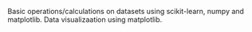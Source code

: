 Basic operations/calculations on datasets using scikit-learn, numpy and matplotlib.
Data visualizaation using matplotlib.
